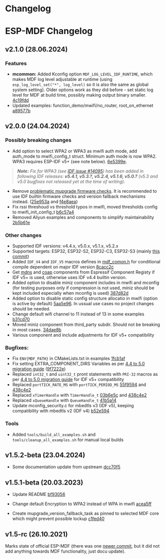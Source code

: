 # Changelog

# ESP-MDF Changelog

## v2.1.0 (28.06.2024)

### Features

- **mcommon:** Added Kconfig option `MDF_LOG_LEVEL_IDF_RUNTIME`, which makes MDF log level adjustable at runtime (using `esp_log_level_set("*", log_level)` so it is also the same as global system setting). Older options work as they did before - set static log level for MDF at build time, possibly making output binary smaller. [4c19fdd](https://github.com/mmrein/esp-mdf/commit/4c19fdd1e0d20198f0d6f645596c8f695bcbb5b5)
- Updated examples: function_demo/mwifi/no_router, root_on_ethernet [a89577b](https://github.com/mmrein/esp-mdf/commit/a89577bb98e67b3758bee6976e2d1fe99292739f)


## v2.0.0 (24.04.2024)

### Possibly breaking changes

- Add option to select WPA2 or WPA3 as mwifi auth mode, add auth_mode to mwifi_config_t struct. Minimum auth mode is now WPA2. WPA3 requires ESP-IDF v5+ (see note below). [6e5399e](https://github.com/mmrein/esp-mdf/commit/6e5399e60c5deeb4beaa77c8815c4dbb2426aab6).
> ***Note:** Fix for WPA3 (see [IDF issue #14095](https://github.com/espressif/esp-idf/issues/14095)) has been added in following IDF releases: **v5.4.1, v5.3.?, v5.2.4, v5.1.6, v5.0.?** (v5.3 and v5.0 bugfixes not released yet at the time of writing).*
- Remove [problematic mupgrade firmware checks](https://github.com/espressif/esp-mdf/issues/303). It is recommended to use IDF builtin firmware checks and version fallback mechanisms instead. ([25e953a](https://github.com/mmrein/esp-mdf/commit/25e953a802438d5493fd8e1047a1e026df3f44d9) and [f4e8aea](https://github.com/mmrein/esp-mdf/commit/f4e8aea5ccbc11ed4e912b6b0127b7396e167536))
- Fix rssi threshoud vs threshold typos in mwifi, moved thresholds config to mwifi_init_config_t [b6c57a4](https://github.com/mmrein/esp-mdf/commit/b6c57a4205a3c75d7c52e9f9028eb8eac4718918)
- Removed Aliyun examples and components to simplify maintainability [2b5b61e](https://github.com/mmrein/esp-mdf/commit/2b5b61e958ed310eea908376e754fd363445882a)

### Other changes

- Supported IDF versions: v4.4.x, v5.0.x, v5.1.x, v5.2.x
- Supported targets: ESP32, ESP32-S2, ESP32-C3, ESP32-S3 (mainly [this commit](https://github.com/mmrein/esp-mdf/commit/6d92fc8a754ea3a773f0e8d1b56f63431118a4c0))
- Added `IDF_V4` and `IDF_V5` macros defines in [mdf_comon.h](components/mcommon/include/mdf_common.h) for conditional compile dependent on major IDF version [8cacc2c](https://github.com/mmrein/esp-mdf/commit/8cacc2ce472df887db12457dacfed5f6844ee5e6)
- Get [mdns](https://github.com/mmrein/esp-mdf/commit/00d85421b3a1a30ad01e4cf8c1b506fa0cab66b9) and [coap](https://github.com/mmrein/esp-mdf/commit/7fa32d02635b24b112ae5d6e2705c5f0296e6503) components from Espressif Component Registy if IDF v5+ is used, otherwise uses IDF v4.4 builtin version.
- Added option to disable miniz component includes in mwifi and mconfig (for testing purposes only if compression is not used, miniz should be kept included especially when mconfig is used) [387d82d](https://github.com/mmrein/esp-mdf/commit/387d82da9ee8653fa45b12c6e24372ed1dd684bc)
-  Added option to disable static config structure allocatio in mwifi (option is active by default) [5aa5e96](https://github.com/mmrein/esp-mdf/commit/5aa5e9698680bc57fa4ac41c472ba2159a74e816). In ussual use cases no project changes should be needed.
- Change default wifi channel to 11 instead of 13 in some examples [b31cd70](https://github.com/mmrein/esp-mdf/commit/b31cd709ac16a5cdbcb1d7ede0b8b8d5f164c90b)
- Moved miniz component from third_party subdir. Should not be breaking in most cases. [34dae8b](https://github.com/mmrein/esp-mdf/commit/34dae8b2fc3a6652e16a320efe65d58134d07ae5)
- Various component and include adjustments for IDF v5+ compatibility

### Bugfixes:

- Fix `ENV{MDF_PATH}` in CMakeLists.txt in examples [1fcb1af](https://github.com/mmrein/esp-mdf/commit/1fcb1af5162535e276f28be3757201d26518fc93)
- Fix setting EXTRA_COMPONENT_DIRS Variables as per [4.4 to 5.0 migration guide](https://docs.espressif.com/projects/esp-idf/en/v5.2.1/esp32/migration-guides/release-5.x/5.0/gcc.html#espressif-toolchain-changes) ([9f7222e](https://github.com/mmrein/esp-mdf/commit/9f7222ec483e1471a3b7e3dfe672aeccd5fc67b7))
- Replaced `int32_t` and `uint32_t` pront statements with `PRI-32` macros as per [4.4 to 5.0 migration guide](https://docs.espressif.com/projects/esp-idf/en/v5.2.1/esp32/migration-guides/release-5.x/5.0/gcc.html#espressif-toolchain-changes) for IDF v5+ compatibility
- Replaced `portTICK_RATE_MS` with `portTICK_PERIOD_MS` [55f9594](https://github.com/mmrein/esp-mdf/commit/55f9594dc834b2c4f834379109f4dcc9967f1f75) and [438c4e2](https://github.com/mmrein/esp-mdf/commit/438c4e22d5c6e5e419871ef3d262c99e05170ef3)
- Replaced `xTimerHandle` with `TimerHandle_t` [03b6e5c](https://github.com/mmrein/esp-mdf/commit/03b6e5cdbc2d40bd6ea6effc4fa37ea8a4e52746) and [438c4e2](https://github.com/mmrein/esp-mdf/commit/438c4e22d5c6e5e419871ef3d262c99e05170ef3)
- Replaced `xQueueHandle` with `QueueHandle_t` [41b5a14](https://github.com/mmrein/esp-mdf/commit/41b5a1494ca3e9f87414a2e2258f644951ba05d9)
- Update mconfig_security.c for mbedtls v3 (IDF v5), keeping compatibility with mbedtls v2 (IDF v4) [b52e594](https://github.com/mmrein/esp-mdf/commit/b52e594f0915ff2b4bf79f4085b29fb1508fd236)

### Tools

- Added `tools/build_all_examples.sh` and `tools/cleanup_all_examples.sh` for manual local builds

## v1.5.2-beta (23.04.2024)

- Some documentation update from upstream [dcc70f5](https://github.com/mmrein/esp-mdf/commit/dcc70f5cbac8f10d8b11b59fb13c4dc2ba3b3e29)

## v1.5.1-beta (20.03.2023)

- Update README [bf93056](https://github.com/mmrein/esp-mdf/pull/1/commits/bf9305645b739d01f73d2b501f389a56bc84f1d2)

- Change default Encryption to WPA2 instead of WPA in mwifi [acea5ff](https://github.com/mmrein/esp-mdf/pull/1/commits/acea5ff9e8665140ea664b1c9cebd7e374208f6e)
 
- Create mupgrade_version_fallback_task as pinned to selected MDF core which might prevent possible lockup [c1fed40](https://github.com/mmrein/esp-mdf/pull/1/commits/c1fed407f0043b953bedd4a666f21d539489a630)


## v1.5-rc (26.10.2021)

Marks state of official ESP-MDF (there was one [newer commit](https://github.com/mmrein/esp-mdf/commit/dcc70f5cbac8f10d8b11b59fb13c4dc2ba3b3e29), but it did not add anything towards MDF functionality, just docu update).
